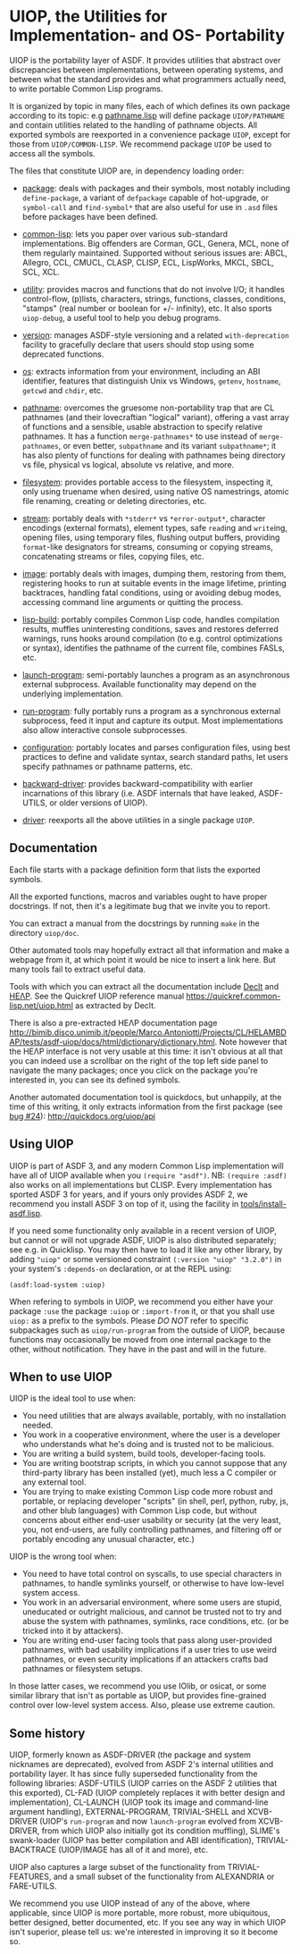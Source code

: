 UIOP, the Utilities for Implementation- and OS- Portability
===========================================================

UIOP is the portability layer of ASDF.
It provides utilities that abstract over discrepancies between implementations,
between operating systems, and between what the standard provides and
what programmers actually need, to write portable Common Lisp programs.

It is organized by topic in many files, each of which defines its own package
according to its topic: e.g [pathname.lisp](pathname.lisp)
will define package `UIOP/PATHNAME` and contain utilities related to
the handling of pathname objects.
All exported symbols are reexported in a convenience package `UIOP`,
except for those from `UIOP/COMMON-LISP`.
We recommend package `UIOP` be used to access all the symbols.

The files that constitute UIOP are, in dependency loading order:

* [package](package.lisp):
  deals with packages and their symbols, most notably including
  `define-package`, a variant of `defpackage` capable of hot-upgrade,
  or `symbol-call` and `find-symbol*` that are also useful for use in `.asd`
  files before packages have been defined.

* [common-lisp](common-lisp.lisp):
  lets you paper over various sub-standard implementations.
  Big offenders are Corman, GCL, Genera, MCL, none of them regularly maintained.
  Supported without serious issues are:
  ABCL, Allegro, CCL, CMUCL, CLASP, CLISP, ECL, LispWorks, MKCL, SBCL, SCL, XCL.

* [utility](utility.lisp):
  provides macros and functions that do not involve I/O;
  it handles control-flow, (p)lists, characters, strings, functions, classes,
  conditions, "stamps" (real number or boolean for +/- infinity), etc.
  It also sports `uiop-debug`, a useful tool to help you debug programs.

* [version](version.lisp):
  manages ASDF-style versioning and a related `with-deprecation` facility
  to gracefully declare that users should stop using some deprecated functions.

* [os](os.lisp):
  extracts information from your environment, including an ABI identifier,
  features that distinguish Unix vs Windows,
  `getenv`, `hostname`, `getcwd` and `chdir`, etc.

* [pathname](pathname.lisp):
  overcomes the gruesome non-portability trap that are CL pathnames
  (and their lovecraftian "logical" variant), offering a vast array of functions
  and a sensible, usable abstraction to specify relative pathnames.
  It has a function `merge-pathnames*` to use instead of `merge-pathnames`, or
  even better, `subpathname` and its variant `subpathname*`; it has also plenty
  of functions for dealing with pathnames being directory vs file,
  physical vs logical, absolute vs relative, and more.

* [filesystem](filesystem.lisp):
  provides portable access to the filesystem, inspecting it,
  only using truename when desired, using native OS namestrings,
  atomic file renaming, creating or deleting directories, etc.

* [stream](stream.lisp):
  portably deals with `*stderr*` vs `*error-output*`, character encodings
  (external formats), element types, safe `read`ing and `write`ing,
  opening files, using temporary files, flushing output buffers,
  providing `format`-like designators for streams, consuming or copying streams,
  concatenating streams or files, copying files, etc.

* [image](image.lisp):
  portably deals with images, dumping them, restoring from them,
  registering hooks to run at suitable events in the image lifetime,
  printing backtraces, handling fatal conditions, using or avoiding debug modes,
  accessing command line arguments or quitting the process.

* [lisp-build](lisp-build.lisp):
  portably compiles Common Lisp code, handles compilation results,
  muffles uninteresting conditions, saves and restores deferred warnings,
  runs hooks around compilation (to e.g. control optimizations or syntax),
  identifies the pathname of the current file, combines FASLs, etc.

* [launch-program](launch-program.lisp):
  semi-portably launches a program as an asynchronous external subprocess.
  Available functionality may depend on the underlying implementation.

* [run-program](run-program.lisp):
  fully portably runs a program as a synchronous external subprocess,
  feed it input and capture its output.
  Most implementations also allow interactive console subprocesses.

* [configuration](configuration.lisp):
  portably locates and parses configuration files, using best practices to
  define and validate syntax, search standard paths,
  let users specify pathnames or pathname patterns, etc.

* [backward-driver](backward-driver.lisp):
  provides backward-compatibility with earlier incarnations of this library
  (i.e. ASDF internals that have leaked, ASDF-UTILS, or older versions of UIOP).

* [driver](driver.lisp):
  reexports all the above utilities in a single package `UIOP`.


Documentation
-------------

Each file starts with a package definition form that lists the exported symbols.

All the exported functions, macros and variables ought to have proper docstrings.
If not, then it's a legitimate bug that we invite you to report.

You can extract a manual from the docstrings
by running `make` in the directory `uiop/doc`.

Other automated tools may hopefully extract all that information and
make a webpage from it, at which point it would be nice to insert a link here.
But many tools fail to extract useful data.

Tools with which you can extract all the documentation include
[Declt](https://www.lrde.epita.fr/~didier/software/lisp/misc.php#declt)
and [HEΛP](http://helambdap.sourceforge.net/).
See the Quickref UIOP reference manual <https://quickref.common-lisp.net/uiop.html>
as extracted by Declt.

There is also a pre-extracted HEΛP documentation page
<http://bimib.disco.unimib.it/people/Marco.Antoniotti/Projects/CL/HELAMBDAP/tests/asdf-uiop/docs/html/dictionary/dictionary.html>.
Note however that the HEΛP interface is not very usable at this time:
it isn't obvious at all that you can indeed use a scrollbar
on the right of the top left side panel to navigate the many packages;
once you click on the package you're interested in, you can see its defined symbols.

Another automated documentation tool is quickdocs, but unhappily, at the time of this writing,
it only extracts information from the first package
(see [bug #24](https://github.com/fukamachi/quickdocs/issues/24)):
<http://quickdocs.org/uiop/api>


Using UIOP
----------

UIOP is part of ASDF 3, and any modern Common Lisp implementation
will have all of UIOP available when you `(require "asdf")`.
NB: `(require :asdf)` also works on all implementations but CLISP.
Every implementation has sported ASDF 3 for years, and if yours only provides
ASDF 2, we recommend you install ASDF 3 on top of it,
using the facility in [tools/install-asdf.lisp](../tools/install-asdf.lisp).

If you need some functionality only available in a recent version of UIOP,
but cannot or will not upgrade ASDF, UIOP is also distributed separately;
see e.g. in Quicklisp. You may then have to load it like any other library,
by adding `"uiop"` or some versioned constraint `(:version "uiop" "3.2.0")`
in your system's `:depends-on` declaration, or at the REPL using:

	(asdf:load-system :uiop)

When refering to symbols in UIOP, we recommend you either have your package
`:use` the package `:uiop` or `:import-from` it, or that you shall use `uiop:`
as a prefix to the symbols. Please *DO NOT* refer to specific subpackages such as
`uiop/run-program` from the outside of UIOP, because functions may occasionally
be moved from one internal package to the other, without notification.
They have in the past and will in the future.


When to use UIOP
----------------

UIOP is the ideal tool to use when:

*   You need utilities that are always available,
    portably, with no installation needed.
*   You work in a cooperative environment, where the user is a developer
    who understands what he's doing and is trusted not to be malicious.
*   You are writing a build system, build tools, developer-facing tools.
*   You are writing bootstrap scripts, in which you cannot suppose
    that any third-party library has been installed (yet),
    much less a C compiler or any external tool.
*   You are trying to make existing Common Lisp code more robust and portable,
    or replacing developer "scripts"
    (in shell, perl, python, ruby, js, and other blub languages)
    with Common Lisp code, but without concerns about
    either end-user usability or security
    (at the very least, you, not end-users, are fully controlling pathnames,
    and filtering off or portably encoding any unusual character, etc.)

UIOP is the wrong tool when:

*   You need to have total control on syscalls,
    to use special characters in pathnames, to handle symlinks yourself,
    or otherwise to have low-level system access.
*   You work in an adversarial environment, where some users are stupid,
    uneducated or outright malicious, and cannot be trusted not to try and
    abuse the system with pathnames, symlinks, race conditions, etc.
    (or be tricked into it by attackers).
*   You are writing end-user facing tools that pass along user-provided
    pathnames, with bad usability implications if a user tries to use weird
    pathnames, or even security implications if an attackers crafts bad
    pathnames or filesystem setups.

In those latter cases, we recommend you use IOlib, or osicat,
or some similar library that isn't as portable as UIOP,
but provides fine-grained control over low-level system access.
Also, please use extreme caution.


Some history
------------

UIOP, formerly known as ASDF-DRIVER (the package and system nicknames are
deprecated), evolved from ASDF 2's internal utilities and portability layer.
It has since fully superseded functionality from the following libraries:
ASDF-UTILS (UIOP carries on the ASDF 2 utilities that this exported),
CL-FAD (UIOP completely replaces it with better design and implementation),
CL-LAUNCH (UIOP took its image and command-line argument handling),
EXTERNAL-PROGRAM, TRIVIAL-SHELL and XCVB-DRIVER
(UIOP's `run-program` and now `launch-program` evolved from XCVB-DRIVER,
from which UIOP also initially got its condition muffling),
SLIME's swank-loader (UIOP has better compilation and ABI identification),
TRIVIAL-BACKTRACE (UIOP/IMAGE has all of it and more), etc.

UIOP also captures a large subset of the functionality from TRIVIAL-FEATURES,
and a small subset of the functionality from ALEXANDRIA or FARE-UTILS.

We recommend you use UIOP instead of any of the above, where applicable,
since UIOP is more portable, more robust, more ubiquitous, better designed,
better documented, etc. If you see any way in which UIOP isn't superior,
please tell us: we're interested in improving it so it become so.
